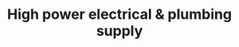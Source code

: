 ---
title: "High power electrical & plumbing supply"
url: /tagbilaran/high-power-electrical-and-plumbing-supply/
shop: hardware
---